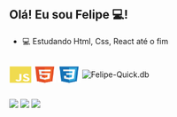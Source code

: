 ## Olá! Eu sou Felipe 💻!

- 💻 Estudando Html, Css, React até o fim

  
<div style="display: inline_block"><br>
  <img align="center" alt="Felipe-Js" height="30" width="40" src="https://raw.githubusercontent.com/devicons/devicon/master/icons/javascript/javascript-plain.svg">
  <img align="center" alt="Felipe-HTML" height="30" width="40" src="https://raw.githubusercontent.com/devicons/devicon/master/icons/html5/html5-original.svg">
  <img align="center" alt="Felipe-CSS" height="30" width="40" src="https://raw.githubusercontent.com/devicons/devicon/master/icons/css3/css3-original.svg">
  <img align="center" alt="Felipe-Quick.db" height="30" width="40" src="https://raw.githubusercontent.com/devicons/devicon/master/icons//MongoDB-original.svg">
  
  </div>
  
##
  
<div>
  <a href="https://discord.gg/vHkGAKN2hh" target="_blank"><img src="https://img.shields.io/badge/Discord-7289DA?style=for-the-badge&logo=discord&logoColor=white" target="_blank"></a> 
  <a href="felipecorrealuiz792@gmail.com"><img src="https://img.shields.io/badge/Gmail-D14836?style=for-the-badge&logo=gmail&logoColor=white" target="_blank"></a>
  <a href="" target="_blank"><img src="https://img.shields.io/badge/LinkedIn-FF0000?style=for-the-badge&logo=LinkedIn&logoColor=white" target="_blank"></a>
</div>
